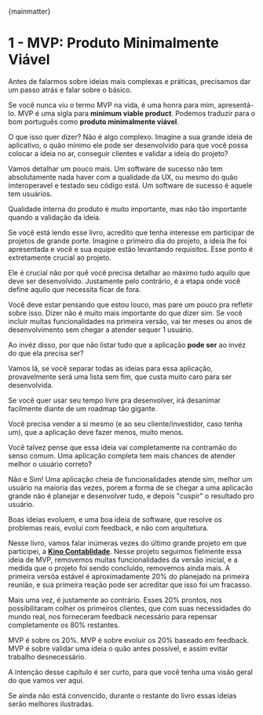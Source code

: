 {mainmatter}

# 1 - MVP: Produto Minimalmente Viável

Antes de falarmos sobre ideias mais complexas e práticas, precisamos dar um passo atrás e falar sobre o básico.

Se você nunca viu o termo MVP na vida, é uma honra para mim, apresentá-lo. MVP é uma sigla para **minimum viable product**. 
Podemos traduzir para o bom português como **produto minimalmente viável**.

O que isso quer dizer? Não é algo complexo. Imagine a sua grande ideia de aplicativo, o quão mínimo ele pode ser desenvolvido
para que você possa colocar a ideia no ar, conseguir clientes e validar a ideia do projeto?

Vamos detalhar um pouco mais. Um software de sucesso não tem absolutamente nada haver com a qualidade da UX, ou mesmo do quão
imteroperavel e testado seu código está. Um software de sucesso é aquele tem usuários.

Qualidade interna do produto é muito importante, mas não tão importante quando a validação da ideia.

Se você está lendo esse livro, acredito que tenha interesse em participar de projetos de grande porte. Imagine o primeiro dia
do projeto, a ideia lhe foi apresentada e você e sua equipe estão levantando requisitos. Esse ponto é extretamente crucial ao projeto.

Ele é crucial não por quê você precisa detalhar ao máximo tudo aquilo que deve ser desenvolvido. Justamente pelo contrário, é a etapa
onde você define aquilo que necessita ficar de fora.

Você deve estar pensando que estou louco, mas pare um pouco pra refletir sobre isso. Dizer não é muito mais importante do que
dizer sim. Se você incluir muitas funcionalidades na primeira versão, vai ter meses ou anos de desenvolvimento sem chegar
a atender sequer 1 usuário.

Ao invéz disso, por que não listar tudo que a aplicação **pode ser** ao invéz do que ela precisa ser?

Vamos lá, se você separar todas as ideias para essa aplicação, provavelmente será uma lista sem fim, que custa muito caro
para ser desenvolvida.

Se você quer usar seu tempo livre pra desenvolver, irá desanimar facilmente diante de um roadmap tão gigante.

Você precisa vender a si mesmo (e ao seu cliente/investidor, caso tenha um), que a aplicação deve fazer menos, muito menos.

Você talvez pense que essa ideia vai completamente na contramão do senso comum. Uma aplicação completa tem mais chances de atender
melhor o usuário correto?

Não e Sim! Uma aplicação cheia de funcionalidades atende sim, melhor um usuário na maioria das vezes, porem a forma de se chegar a uma 
aplicacão grande não é planejar e desenvolver tudo, e depois "cuspir" o resultado pro usuário.

Boas ideias evoluem, e uma boa ideia de software, que resolve os problemas reais, evolui com feedback, e não com arquitetura.

Nesse livro, vamos falar inúmeras vezes do último grande projeto em que participei, a **[Kino Contablidade](https://sejakino.com.br)**.
Nesse projeto seguimos fielmente essa ideia de MVP, removemos muitas funcionalidades da versão inicial, e a medida que o projeto foi sendo
concluido, removemos ainda mais.
A primeira versõa estável é aproximadamente 20% do planejado na primeira reunião, e sua primeira reação pode ser acreditar que isso
foi um fracasso. 

Mais uma vez, é justamente ao contrário. Esses 20% prontos, nos possibilitaram colher os primeiros clientes, que com suas necessidades do
mundo real, nos forneceram feedback necessário para repensar completamente os 80% restantes.

MVP é sobre os 20%. MVP é sobre evoluir os 20% baseado em feedback. MVP é sobre validar uma ideia o quão antes possível, e assim evitar
trabalho desnecessário.

A intenção desse capítulo é ser curto, para que você tenha uma visão geral do que vamos ver aqui.

Se ainda não está convencido, durante o restante do livro essas ideias serão melhores ilustradas.
